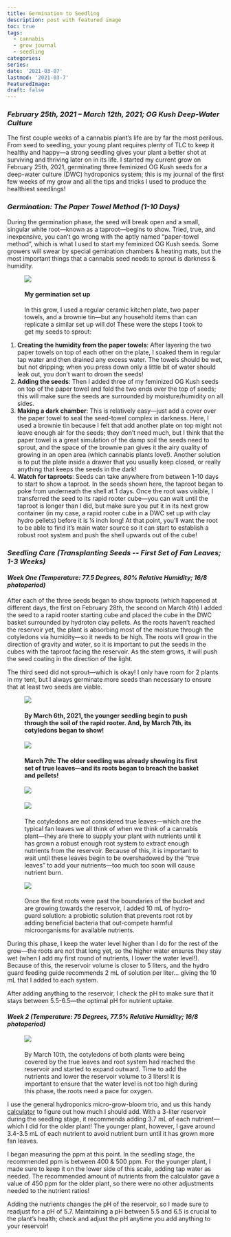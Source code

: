 ```yaml
---
title: Germination to Seedling
description: post with featured image
toc: true
tags:
  - cannabis
  - grow journal
  - seedling
categories:
series:
date: '2021-03-07'
lastmod: '2021-03-7'
FeaturedImage: 
draft: false
---
```

### *February 25th, 2021 – March 12th, 2021; OG Kush Deep-Water Culture* 
The first couple weeks of a cannabis plant’s life are by far the most perilous. From seed to seedling, your young plant requires plenty of TLC to keep it healthy and happy—a strong seedling gives your plant a better shot at surviving and thriving later on in its life. I started my current grow on February 25th, 2021, germinating three feminized OG Kush seeds for a deep-water culture (DWC) hydroponics system; this is my journal of the first few weeks of my grow and all the tips and tricks I used to produce the healthiest seedlings! 


### *Germination: The Paper Towel Method (1-10 Days)*
During the germination phase, the seed will break open and a small, singular white root—known as a taproot—begins to show. Tried, true, and inexpensive, you can’t go wrong with the aptly named “paper-towel method”, which is what I used to start my feminized OG Kush seeds. Some growers will swear by special gemination chambers & heating mats, but the most important things that a cannabis seed needs to sprout is darkness & humidity.


<figure>
  <img src="/images/germ0.JPG"  />
  <figcaption>
      <h4>My germination set up</h4>
  </figcaption> In this grow, I used a regular ceramic kitchen plate, two paper towels, and a brownie tin—but any household items than can replicate a similar set up will do! These were the steps I took to get my seeds to sprout: 
</figure>


1. **Creating the humidity from the paper towels**: After layering the two paper towels on top of each other on the plate, I soaked them in regular tap water and then drained any excess water. The towels should be wet, but not dripping; when you press down only a little bit of water should leak out, you don’t want to drown the seeds! 
2. **Adding the seeds**: Then I added three of my feminized OG Kush seeds on top of the paper towel and fold the two ends over the top of seeds; this will make sure the seeds are surrounded by moisture/humidity on all sides.
3.	**Making a dark chamber**: This is relatively easy—just add a cover over the paper towel to seal the seed-towel complex in darkness. Here, I used a brownie tin because I felt that add another plate on top might not leave enough air for the seeds; they don’t need much, but I think that the paper towel is a great simulation of the damp soil the seeds need to sprout, and the space of the brownie pan gives it the airy quality of growing in an open area (which cannabis plants love!). Another solution is to put the plate inside a drawer that you usually keep closed, or really anything that keeps the seeds in the dark!
4.	**Watch for taproots**: Seeds can take anywhere from between 1-10 days to start to show a taproot. In the seeds shown here, the taproot began to poke from underneath the shell at 1 days. Once the root was visible, I transferred the seed to its rapid rooter cube—you can wait until the taproot is longer than I did, but make sure you put it in its next grow container (in my case, a rapid rooter cube in a DWC set up with clay hydro pellets) before it is ¼ inch long! At that point, you’ll want the root to be able to find it’s main water source so it can start to establish a robust root system and push the shell upwards out of the cube! 

### *Seedling Care (Transplanting Seeds -- First Set of Fan Leaves; 1-3 Weeks)*

#### *Week One (Temperature: 77.5 Degrees, 80% Relative Humidity; 16/8 photoperiod)*

After each of the three seeds began to show taproots (which happened at different days, the first on February 28th, the second on March 4th) I added the seed to a rapid rooter starting cube and placed the cube in the DWC basket surrounded by hydroton clay pellets. As the roots haven’t reached the reservoir yet, the plant is absorbing most of the moisture through the cotyledons via humidity—so it needs to be high. The roots will grow in the direction of gravity and water, so it is important to put the seeds in the cubes with the taproot facing the reservoir. As the stem grows, it will push the seed coating in the direction of the light. 


The third seed did not sprout—which is okay! I only have room for 2 plants in my tent, but I always germinate more seeds than necessary to ensure that at least two seeds are viable. 

<figure>
  <img src="/images/IMG_8046.jpg"  />
  <figcaption>
      <h4>By March 6th, 2021, the younger seedling begin to push through the soil of the rapid rooter. And, by March 7th, its cotyledons began to show! </h4>
  </figcaption> 
</figure>

<figure>
  <img src="/images/IMG_8043.jpg"  />
  <figcaption>
      <h4>March 7th: The older seedling was already showing its first set of true leaves—and its roots began to breach the basket and pellets! </h4>
  </figcaption> 
</figure>

<figure>
  <img src="/images/true_leaves.JPG"  />
  <figcaption>
      <h4></h4>
  </figcaption> 
</figure>

<figure>
  <img src="/images/cotyledon.JPG"  />
  <figcaption>
      <h4></h4>
  </figcaption> The cotyledons are not considered true leaves—which are the typical fan leaves we all think of when we think of a cannabis plant—they are there to supply your plant with nutrients until it has grown a robust enough root system to extract enough nutrients from the reservoir. Because of this, it is important to wait until these leaves begin to be overshadowed by the “true leaves” to add your nutrients—too much too soon will cause nutrient burn.
</figure>



<figure>
  <img src="/images/hydrogaurd.JPG"  />
  <figcaption>
      <h4></h4>
  </figcaption> Once the first roots were past the boundaries of the bucket and are growing towards the reservoir, I added 10 mL of hydro-guard solution: a probiotic solution that prevents root rot by adding beneficial bacteria that out-compete harmful microorganisms for available nutrients. 
</figure>


During this phase, I keep the water level higher than I do for the rest of the grow—the roots are not that long yet, so the higher water ensures they stay wet (when I add my first round of nutrients, I lower the water level!). Because of this, the reservoir volume is closer to 5 liters, and the hydro guard feeding guide recommends 2 mL of solution per liter… giving the 10 mL that I added to each system.  


After adding anything to the reservoir, I check the pH to make sure that it stays between 5.5-6.5—the optimal pH for nutrient uptake. 

#### *Week 2 (Temperature: 75 Degrees, 77.5% Relative Humidity; 16/8 photoperiod)*


<figure>
  <img src="/images/seedling9.jpg"  />
  <figcaption>
      <h4></h4>
  </figcaption> By March 10th, the cotyledons of both plants were being covered by the true leaves and root system had reached the reservoir and started to expand outward. Time to add the nutrients and lower the reservoir volume to 3 liters! It is important to ensure that the water level is not too high during this phase, the roots need a pace for oxygen. 
</figure>

I use the general hydroponics micro-grow-bloom trio, and us this handy [calculator](https://growdoctorguides.com/dwc/dwc-nutrient-calculator/) to figure out how much I should add. With a 3-liter reservoir during the seedling stage, it recommends adding 3.7 mL of each nutrient—which I did for the older plant! The younger plant, however, I gave around 3.4-3.5 mL of each nutrient to avoid nutrient burn until it has grown more fan leaves. 


I began measuring the ppm at this point. In the seedling stage, the recommended ppm is between 400 & 500 ppm. For the younger plant, I made sure to keep it on the lower side of this scale, adding tap water as needed. The recommended amount of nutrients from the calculator gave a value of 450 ppm for the older plant, so there were no other adjustments needed to the nutrient ratios!


Adding the nutrients changes the pH of the reservoir, so I made sure to readjust for a pH of 5.7. Maintaining a pH between 5.5 and 6.5 is crucial to the plant’s health; check and adjust the pH anytime you add anything to your reservoir!
